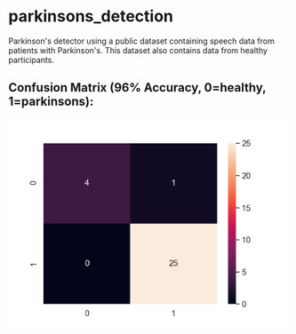 # parkinsons_detection
Parkinson's detector using a public dataset containing speech data from patients with Parkinson's. This dataset also contains data from healthy participants. 

## Confusion Matrix (96% Accuracy, 0=healthy, 1=parkinsons):
![Confusion Matrix](confusion_matrix.png "Confusion Matrix")